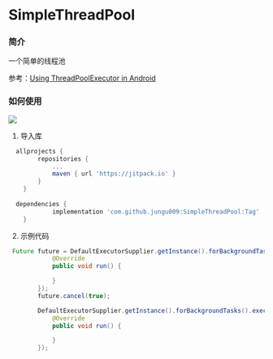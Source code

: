 # SimpleThreadPool

### 简介
一个简单的线程池

参考：[Using ThreadPoolExecutor in Android](https://blog.mindorks.com/threadpoolexecutor-in-android-8e9d22330ee3)

### 如何使用

[![](https://jitpack.io/v/jungu009/SimpleThreadPool.svg)](https://jitpack.io/#jungu009/SimpleThreadPool)

1. 导入库
```gradle
  allprojects {
		repositories {
			...
			maven { url 'https://jitpack.io' }
		}
	}
  
  dependencies {
	        implementation 'com.github.jungu009:SimpleThreadPool:Tag'
	}
```
2. 示例代码

```java
 Future future = DefaultExecutorSupplier.getInstance().forBackgroundTasks().submit(new Runnable() {
            @Override
            public void run() {

            }
        });
        future.cancel(true);

        DefaultExecutorSupplier.getInstance().forBackgroundTasks().execute(new Runnable() {
            @Override
            public void run() {

            }
        });
```

